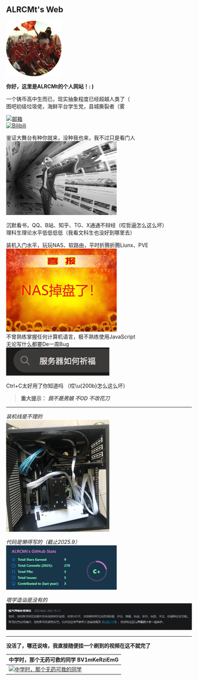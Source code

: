 
<h2>ALRCMt's Web</h2>

<img border-radius="75px" src="./images/fav.png" alt="ALRCMt" width="150px" >

<b>你好，这里是ALRCMt的个人网站！: )</b>


一个铸币高中生而已，现实抽象程度已经超越人类了（  
图吧初级垃圾佬，海鲜平台学生党，县城撕裂者（雾  


[![邮箱](https://img.shields.io/badge/邮箱-b122330417@163.com-blue.svg)](mailto:b122330417@163.com)  
[![Bilibili](https://img.shields.io/badge/Bilibili-ALRC_Mt-pink.svg)](https://space.bilibili.com/483215864?spm_id_from=333.1007.0.0)



鉴证大舞台有种你就来，没种我也来，我不过只是看门人  
<img src="/images/mhyyyy.png" alt="沉痛悼念米指导" height="200px">

沉默看书，QQ、B站、知乎、TG、X通通不辩经（哎哲逼怎么这么坏）  
理科生理论水平低低低低（我看文科生也没好到哪里去）  

装机入门水平，玩玩NAS、软路由，平时折腾折腾Liunx、PVE  
<img src="/images/psc.jpg" alt="喜报" width="300px">  
不曾熟练掌握任何计算机语言，极不熟练使用JavaScript  
无论写什么都要De一周Bug  
<img src="https://raw.githubusercontent.com/ALRCMt/MtAIO-Build/cb99109050678a8dc9f7933bb70bc5681e4f1084/photo/%E5%B1%8F%E5%B9%95%E6%88%AA%E5%9B%BE%202025-08-16%20161707.png" width="280px">  

Ctrl+C太好用了你知道吗 （哎\u{200b}怎么这么坏）

> <b>重大提示：
> <i>我不是男娘 不OD 不改花刀</i></b>

<hr />

<i>装机线是不理的</i>   
<img src="./images/server_open.jpg" width="280px">

<i>代码是懒得写的（截止2025.9）</i>  
<img src="./images/stats.png" alt="stats" width="300px">

<i>塔学造诣是没有的</i>  
<img src="./images/ban.png" alt="账号已封禁">

<hr />
<b>没活了，哪还说啥，我直接随便挂一个刷到的视频在这不就完了</b>
<br />

| 中学时，那个无药可救的同学 BV1mKeRziEmG |
| --- |
| <a href="https://www.bilibili.com/video/BV1mKeRziEmG"><img width="500" src="https://i2.hdslb.com/bfs/archive/227713a338d2db6ea61ab0691470a69df5280a71.jpg" alt="中学时，那个无药可救的同学"></a> |
 
